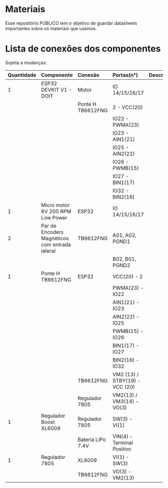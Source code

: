 # Materiais
Esse repositório PÚBLICO tem o objetivo de guardar datasheets importantes sobre os materiais que usamos.


# Lista de conexões dos componentes

Sujeita a mudanças:

|Quantidade|Componente|Conexão|Portas(n°)|Descrição|
|:----|:----|:----|:----|:----|
|1|ESP32 DEVKIT V1 - DOIT|Motor|IO 14/15/16/17| |
| | |Ponte H TB6612FNG|2 - VCC(20)| |
| | | |IO22 - PWMA(23)| |
| | | |IO23 - AIN1(21)| |
| | | |IO25 - AIN2(22)| |
| | | |IO26 - PWMB(15)| |
| | | |IO27 - BIN1(17)| |
| | | |IO32 - BIN2(16)| |
|1|Micro motor 6V 200 RPM Low Power|ESP32|IO 14/15/16/17| |
|2|Par de Encoders Magnéticos com entrada lateral|TB6612FNG|A01, A02, PGND1| |
| | | |B02, B01, PGND2| |
|1|Ponte H TB6612FNG|ESP32|VCC(20) - 2| |
| | | |PWMA(23) - IO22| |
| | | |AIN1(21) - IO23| |
| | | |AIN2(22) - IO25| |
| | | |PWMB(15) - IO26| |
| | | |BIN1(17) - IO27| |
| | | |BIN2(16) - IO32| |
| | |TB6612FNG|VM2 (13) / STBY(19) - VCC (20)| |
| | |Regulador 7805|VM2(13) / VM3(14) - VO(3)| |
|1|Regulador Boost XL6009|Regulador 7805|SW(3) - VI(1)| |
| | |Bateria LiPo 7.4V|VIN(4) - Terminal Positivo| |
|1|Regulador 7805|XL6009|VI(1) - SW(3)| |
| | |TB6612FNG|VO(3) - VM2(13)| |
